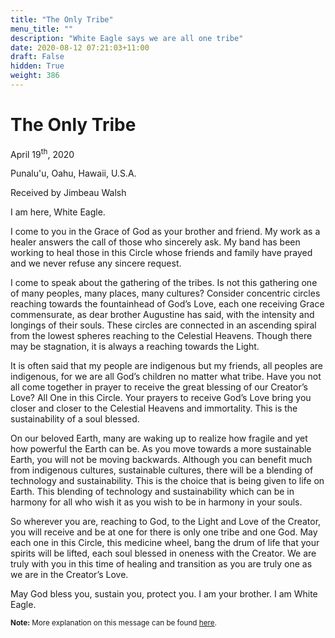```yaml
---
title: "The Only Tribe"
menu_title: ""
description: "White Eagle says we are all one tribe"
date: 2020-08-12 07:21:03+11:00
draft: False
hidden: True
weight: 386
---
```

# The Only Tribe

April 19<sup>th</sup>, 2020

Punalu'u, Oahu, Hawaii, U.S.A.

Received by Jimbeau Walsh

I am here, White Eagle.

I come to you in the Grace of God as your brother and friend. My work as a healer answers the call of those who sincerely ask. My band has been working to heal those in this Circle whose friends and family have prayed and we never refuse any sincere request.

I come to speak about the gathering of the tribes. Is not this gathering one of many peoples, many places, many cultures? Consider concentric circles reaching towards the fountainhead of God’s Love, each one receiving Grace commensurate, as dear brother Augustine has said, with the intensity and longings of their souls. These circles are connected in an ascending spiral from the lowest spheres reaching to the Celestial Heavens. Though there may be stagnation, it is always a reaching towards the Light.

It is often said that my people are indigenous but my friends, all peoples are indigenous, for we are all God’s children no matter what tribe. Have you not all come together in prayer to receive the great blessing of our Creator’s Love? All One in this Circle. Your prayers to receive God’s Love bring you closer and closer to the Celestial Heavens and immortality. This is the sustainability of a soul blessed.

On our beloved Earth, many are waking up to realize how fragile and yet how powerful the Earth can be. As you move towards a more sustainable Earth, you will not be moving backwards. Although you can benefit much from indigenous cultures, sustainable cultures, there will be a blending of technology and sustainability. This is the choice that is being given to life on Earth. This blending of technology and sustainability which can be in harmony for all who wish it as you wish to be in harmony in your souls.

So wherever you are, reaching to God, to the Light and Love of the Creator, you will receive and be at one for there is only one tribe and one God. May each one in this Circle, this medicine wheel, bang the drum of life that your spirits will be lifted, each soul blessed in oneness with the Creator. We are truly with you in this time of healing and transition as you are truly one as we are in the Creator’s Love.

May God bless you, sustain you, protect you. I am your brother. I am White Eagle.
<small>

**Note:** More explanation on this message can be found [here](/contemporary-messages/messages-sorted-year/messages-2020/en-2020-4-21-2-jw-white-eagle/).
